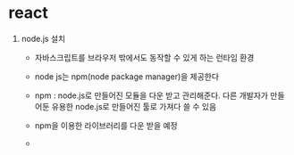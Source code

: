 # react

1. node.js 설치
   * 자바스크립트를 브라우저 밖에서도 동작할 수 있게 하는 런타임 환경
   * node js는 npm(node package manager)을 제공한다
   * npm : node.js로 만들어진 모듈을 다운 받고 관리해준다. 다른 개발자가 만들어둔 유용한 node.js로 만들어진 툴로 가져다 쓸 수 있음
   * npm을 이용한 라이브러리를 다운 받을 예정
  
   * 



